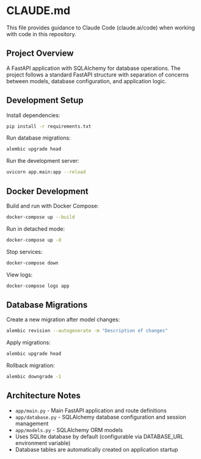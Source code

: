 # CLAUDE.md

This file provides guidance to Claude Code (claude.ai/code) when working with code in this repository.

## Project Overview

A FastAPI application with SQLAlchemy for database operations. The project follows a standard FastAPI structure with separation of concerns between models, database configuration, and application logic.

## Development Setup

Install dependencies:
```bash
pip install -r requirements.txt
```

Run database migrations:
```bash
alembic upgrade head
```

Run the development server:
```bash
uvicorn app.main:app --reload
```

## Docker Development

Build and run with Docker Compose:
```bash
docker-compose up --build
```

Run in detached mode:
```bash
docker-compose up -d
```

Stop services:
```bash
docker-compose down
```

View logs:
```bash
docker-compose logs app
```

## Database Migrations

Create a new migration after model changes:
```bash
alembic revision --autogenerate -m "Description of changes"
```

Apply migrations:
```bash
alembic upgrade head
```

Rollback migration:
```bash
alembic downgrade -1
```

## Architecture Notes

- `app/main.py` - Main FastAPI application and route definitions
- `app/database.py` - SQLAlchemy database configuration and session management
- `app/models.py` - SQLAlchemy ORM models
- Uses SQLite database by default (configurable via DATABASE_URL environment variable)
- Database tables are automatically created on application startup